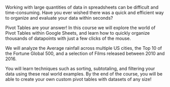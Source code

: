 Working with large quantities of data in spreadsheets can be difficult and time-consuming. Have you ever wished there was a quick and efficient way to organize and evaluate your data within seconds? 


Pivot Tables are your answer! In this course we will explore the world of Pivot Tables within Google Sheets, and learn how to quickly organize thousands of datapoints with just a few clicks of the mouse. 

We will analyze the Average rainfall across multiple US cities, the Top 10 of the Fortune Global 500, and a selection of Films released between 2010 and 2016. 

You will learn techniques such as sorting, subtotaling, and filtering your data using these real world examples. 
By the end of the course, you will be able to create your own custom pivot tables with datasets of any size!
